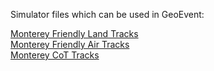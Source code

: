 Simulator files which can be used in GeoEvent:

[Monterey Friendly Land Tracks](https://kerryrobinson.github.io/military-symbology/simulations/landtracks_geoevent.csv)   
[Monterey Friendly Air Tracks](https://kerryrobinson.github.io/military-symbology/simulations/airtracks_geoevent.csv)   
[Monterey CoT Tracks](https://kerryrobinson.github.io/military-symbology/simulations/cotmessages_geoevent.csv)   
